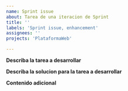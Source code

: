 ```yaml
---
name: Sprint issue
about: Tarea de una iteracion de Sprint
title: ''
labels: 'Sprint issue, enhancement'
assignees: ''
projects: 'PlataformaWeb'

---
```


**Describa la tarea a desarrollar**
<!-- Si se necesita utilice listas para poder explicar cada una de las problematicas.--->

**Describa la solucion para la tarea a desarrollar**
<!-- Una descripcion clara y concisa de lo que quiere que pase. --->

**Contenido adicional**
<!-- Añada contenido adiccional que se necesite para entender mejor el problema. --->
